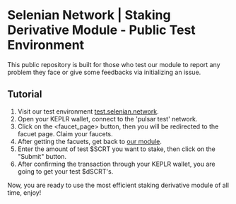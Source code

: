 # Selenian Network | Staking Derivative Module - Public Test Environment

This public repository is built for those who test our module to report any problem they face or give some feedbacks via initializing an issue.

## Tutorial

1. Visit our test environment [test.selenian.network](http://test.selenian.network).
2. Open your KEPLR wallet, connect to the 'pulsar test' network.
3. Click on the <faucet_page> button, then you will be redirected to the facuet page. Claim your faucets.
4. After getting the facuets, get back to [our module](http://test.selenian.network).
5. Enter the amount of test $SCRT you want to stake, then click on the "Submit" button.
6. After confirming the transaction through your KEPLR wallet, you are going to get your test $dSCRT's.

Now, you are ready to use the most efficient staking derivative module of all time, enjoy!
